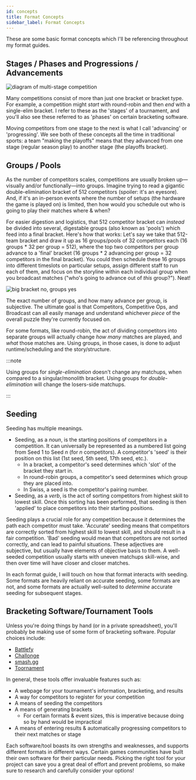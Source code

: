 ```yaml
---
id: concepts
title: Format Concepts
sidebar_label: Format Concepts
---
```


These are some basic format concepts which I'll be referencing throughout my format guides.

## Stages / Phases and Progressions / Advancements

![diagram of multi-stage competition](/img/format-guides/concepts-multi-stage.png)

Many competitions consist of more than just one bracket or bracket type.
For example, a competition might *start* with round-robin and then *end* with a single-elim bracket.
I refer to these as the 'stages' of a tournament, and you'll also see these referred to as 'phases' on certain bracketing software.

Moving competitors from one stage to the next is what I call 'advancing' or 'progressing'.
We see both of these concepts all the time in traditional sports:
 a team "making the playoffs" means that they advanced from one stage (regular season play) to another stage (the playoffs bracket).

## Groups / Pools

As the number of competitors scales, competitions are usually broken up—visually and/or functionally—into groups.
Imagine trying to read a gigantic double-elimination bracket of 512 competitors (spoiler: it's an eyesore).
And, if it's an in-person events where the number of setups (the hardware the game is played on) is limited, then how would you schedule out who is going to play their matches where & when?

For easier digestion and logistics, that 512 competitor bracket can *instead* be divided into several, digestable groups (also known as 'pools') which feed into a final bracket.
Here's how that works: Let's say we take that 512-team bracket and draw it up as 16 groups/pools of 32 competitors each (16 groups \* 32 per group = 512), where the top two competitors per group advance to a 'final' bracket (16 groups \* 2 advancing per group = 32 competitors in the final bracket).
You could then schedule these 16 groups into different timeslots on particular setups, assign different staff to run each of them, and focus on the storyline within each individual group when you broadcast matches ("who's going to advance out of *this* group?").
Neat!

![big bracket no, groups yes](/img/format-guides/concepts-GroupsPools.png)

The exact number of groups, and how many advance per group, is subjective.
The ultimate goal is that Competitors, Competitive Ops, and Broadcast can all easily manage and understand whichever *piece* of the overall puzzle they're currently focused on.

For some formats, like round-robin, the act of dividing competitors into separate groups will actually change *how many* matches are played, and *what* those matches are.
Using groups, in those cases, is done to adjust runtime/scheduling and the story/structure.

:::note

Using groups for *single-elimination* doesn't change any matchups, when compared to a singular/monolith bracket. Using groups for *double-elimination* will change the losers-side matchups.

:::

## Seeding

Seeding has multiple meanings.

* Seeding, as a *noun*, is the starting positions of competitors in a competition.
 It can universally be represented as a numbered list going from Seed 1 to Seed *n* (for *n* competitors).
 A competitor's 'seed' is their position on this list (1st seed, 5th seed, 17th seed, etc.).
  * In a bracket, a competitor's seed determines which 'slot' of the bracket they start in.
  * In round-robin groups, a competitor's seed determines which group they are placed into.
  * In Swiss, a seed is the competitor's pairing number.
* Seeding, as a *verb*, is the act of sorting competitors from highest skill to lowest skill.
 Once this sorting has been performed, that seeding is then 'applied' to place competitors into their starting positions.

Seeding plays a crucial role for any competition because it determines the path each competitor must take.
'Accurate' seeding means that competitors are correctly sorted from highest skill to lowest skill, and should result in a fair competition.
'Bad' seeding would mean that competitors are not sorted correctly, and can lead to painful situations.
These adjectives are subjective, but usually have elements of objective basis to them.
A well-seeded competition usually starts with uneven matchups skill-wise, and then over time will have closer and closer matches.

In each format guide, I will touch on how that format interacts with seeding.
Some formats are heavily reliant on accurate seeding, some formats are not, and
 some formats are actually well-suited to *determine* accurate seeding for subsequent stages.

## Bracketing Software/Tournament Tools

Unless you're doing things by hand (or in a private spreadsheet), you'll probably be making use of some form of bracketing software.
Popular choices include:

* [Battlefy](https://battlefy.com)
* [Challonge](https://challonge.com)
* [smash.gg](https://smash.gg)
* [Toornament](https://toornament.com)

In general, these tools offer invaluable features such as:

* A webpage for your tournament's information, bracketing, and results
* A way for competitors to register for your competition
* A means of seeding the competitors
* A means of generating brackets
  * For certain formats & event sizes, this is imperative because doing so by hand would be impractical
* A means of entering results & automatically progressing competitors to their next matches or stage

Each software/tool boasts its own strengths and weaknesses, and supports different formats in different ways.
Certain games communities have built their own software for their particular needs.
Picking the right tool for your project can save you a great deal of effort and prevent problems, so make sure to research and carefully consider your options!
